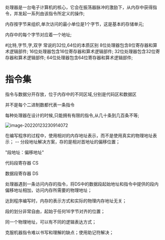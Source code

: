 处理器是一台电子计算机的核心，它会在振荡器脉冲的激励下，从内存中获得指令，并发起一系列由该指令所定义的操作;

内存按字节来组织,单次访问的最小单位是1个字节，这是基本的存储单元;

内存中的每个字节对应着一个地址;

#比特,字节,字,双字
常说的32位,64位的本质区别
8位处理器包含8位寄存器和算术逻辑部件;
16位处理器包含16位寄存器和算术逻辑部件;
32位处理器包含32位寄存器和算术逻辑部件;
64位处理器包含64位寄存器和算术逻辑部件;

# 指令集
指令与数据分开存放，位于内存中的不同区域,分别是代码区和数据区

并不是每个二进制数都代表一条指令

每种处理器在设计的时候,只能拥有有限的指令,从几十条到几百条不等;

![image-20220123230914072](https://typora-1301255375.cos.ap-shanghai.myqcloud.com/img/image-20220123230914072.png)



在编写程序的过程中，使用相对的内存地址表示，而不是使用真实的物理地址表示； -- 分段地址解决方案，存的是相对首地址的偏移位置；

"段地址：偏移地址"

代码段寄存器  CS

数据段寄存器 DS

处理器遇到一条访问内存的指令，将DS中的数据段起始地址和指令中提供的段内偏移地址相加，访问内存所需要的物理地址；

达到程序编写时，内存的表示方式和实际的物理内存地址无关；

段的划分非常自由，起始于任何16字节对齐的位置；

同一个物理地址，可以有不同的逻辑表达方式；

克服机器指令难以书写和理解的缺点；使用助记符解决；















